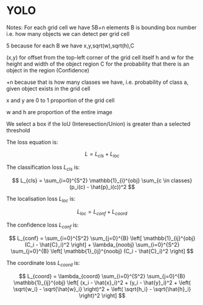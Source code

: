 # YOLO


Notes: For each grid cell we have 5B+n elements
B is bounding box number i.e. how many objects we can detect per grid cell

5 because for each B we have x,y,sqrt(w),sqrt(h),C

(x,y) for offset from the top-left corner of the grid cell itself
h and w for the height and width of the object region
C for the probability that there is an object in the region (Confidence)

+n because that is how many classes we have, i.e. probability of class a, given object exists in the grid cell

x and y are 0 to 1 proportion of the grid cell

w and h are proportion of the entire image

We select a box if the IoU (Interesection/Union) is greater than a selected threshold

The loss equation is:

$$
L = L_{cls} + L_{loc}
$$

The classification loss $L_{cls}$ is:

$$
L_{cls} = \sum_{i=0}^{S^2} \mathbb{1}_{i}^{obj} \sum_{c \in classes} (p_i(c) - \hat{p}_i(c))^2
$$

The localisation loss $L_{loc}$ is:

$$
L_{loc} = L_{conf} + L_{coord}
$$

The confidence loss $L_{conf}$ is:

$$
L_{conf} = \sum_{i=0}^{S^2} \sum_{j=0}^{B} \left[ \mathbb{1}_{ij}^{obj} (C_i - \hat{C}_i)^2 \right] + \lambda_{noobj} \sum_{i=0}^{S^2} \sum_{j=0}^{B} \left[ \mathbb{1}_{ij}^{noobj} (C_i - \hat{C}_i)^2 \right]
$$

The coordinate loss $L_{coord}$ is:

$$
L_{coord} = \lambda_{coord} \sum_{i=0}^{S^2} \sum_{j=0}^{B} \mathbb{1}_{ij}^{obj} \left[ (x_i - \hat{x}_i)^2 + (y_i - \hat{y}_i)^2 + \left( \sqrt{w_i} - \sqrt{\hat{w}_i} \right)^2 + \left( \sqrt{h_i} - \sqrt{\hat{h}_i} \right)^2 \right]
$$
